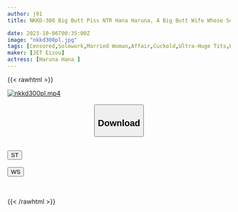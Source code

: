 ```yaml
---
author: j91
title: NKKD-300 Big Butt Piss NTR Hana Haruna, A Big Butt Wife Whose Sensitive Big Butt Was Massaged And Caressed At The Butt-lifting Beauty Salon She Ordered For Her Beauty And Health, And Who Was Forced To Stop Her Butt From Shaking With The Demon Thrusting Piston

date: 2023-10-06T00:35:00Z
image: "nkkd300pl.jpg"
tags: [Censored,Solowork,Married Woman,Affair,Cuckold,Ultra-Huge Tits,Huge Butt	]
maker: [JET Eizou]
actress: [Haruna Hana ]
---
```



{{< rawhtml >}}

<div class="video" data-videoid="WbjXxm6KO7Tbw8K">
    <a href="javascript:;">
        <img src="https://my.j91.asia/posts/nkkd300pl/nkkd300pl.jpg" width="WIDTH" height="HEIGHT" alt="nkkd300pl.mp4" loading="lazy">
    </a>
</div>

<script type="text/javascript" src="https://j91.asia/asset/on-demand-st.js"></script>

<br>
  <link rel="stylesheet" href="https://j91.asia/asset/bs5.css">
  
  <center>
  <button class="btn btn-primary" type="button" data-bs-toggle="collapse" data-bs-target=".multi-collapse" aria-expanded="false" aria-controls="multiCollapseExample1 multiCollapseExample2"><h2>Download</h2></button></center>
</p>
<div class="row">
  <div class="col">
    <div class="collapse multi-collapse" id="multiCollapseExample1">
      <div class="card card-body">
	      	      <br>
<div class="buttons">  
<a href="https://streamtape.to/v/WbjXxm6KO7Tbw8K"><button class="btn-hover color-3"><i class="fa fa-download"></i> ST</button></a></div>
    </div>
  </div>
</div>
  <div class="col">
    <div class="collapse multi-collapse" id="multiCollapseExample2">
      <div class="card card-body">
	      <br>
<div class="buttons">
    <a href="https://wolfstream.tv/seglcozyt2mb"><button class="btn-hover color-9"><i class="fa fa-download"></i> WS</button></a></div>
<br><br>
      </div>
    </div>
  </div>
</div>

{{< /rawhtml >}}
